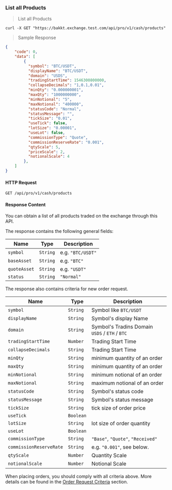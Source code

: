 ### List all Products 

> List all Products 

```
curl -X GET "https://bakkt.exchange.test.com/api/pro/v1/cash/products"
```

> Sample Response 

```json
{
    "code": 0,
    "data": [
        {
          "symbol": "BTC/USDT",
          "displayName": "BTC/USDT",
          "domain": "USDS",
          "tradingStartTime": 1546300800000,
          "collapseDecimals": "1,0.1,0.01",
          "minQty": "0.000000001",
          "maxQty": "1000000000",
          "minNotional": "5",
          "maxNotional": "400000",
          "statusCode": "Normal",
          "statusMessage": "",
          "tickSize": "0.01",
          "useTick": false,
          "lotSize": "0.00001",
          "useLot": false,
          "commissionType": "Quote",
          "commissionReserveRate": "0.001",
          "qtyScale": 5,
          "priceScale": 2,
          "notionalScale": 4
        },
    ]
}
```

#### HTTP Request

`GET /api/pro/v1/cash/products`

#### Response Content

You can obtain a list of all products traded on the exchange through this API.

The response contains the following general fields:

 Name         | Type     | Description                                                                                 
-------------- | -------- | --------------------- 
 `symbol`      | `String` | e.g. `"BTC/USDT"`
 `baseAsset`   | `String` | e.g. `"BTC"`
 `quoteAsset`  | `String` | e.g. `"USDT"`
 `status`      | `String` | `"Normal"`

The response also contains criteria for new order request. 

 Name                    | Type      | Description                                                                                 
------------------------ | --------- | --------------------- 
 `symbol`                | `String`  | Symbol like `BTC/USDT`
 `displayName`           | `String`  | Symbol's display Name
 `domain`                | `String`  | Symbol's Tradins Domain `USDS` / `ETH` / `BTC`
 `tradingStartTime`      | `Number`  | Trading Start Time
 `collapseDecimals`      | `String`  | Trading Start Time
 `minQty`                | `String`  | minimum quantity of an order
 `maxQty`                | `String`  | minimum quantity of an order
 `minNotional`           | `String`  | minimum notional of an order 
 `maxNotional`           | `String`  | maximum notional of an order 
 `statusCode`            | `String`  | Symbol's status code
 `statusMessage`         | `String`  | Symbol's status message
 `tickSize`              | `String`  | tick size of order price 
 `useTick`               | `Boolean` | 
 `lotSize`               | `String`  | lot size of order quantity 
 `useLot`                | `Boolean` | 
 `commissionType`        | `String`  | `"Base"`, `"Quote"`, `"Received"`
 `commissionReserveRate` | `String`  | e.g. `"0.001"`, see below.
 `qtyScale`              | `Number`  | Quantity Scale
 `notionalScale`         | `Number`  | Notional Scale


When placing orders, you should comply with all criteria above. More details can be found in the [Order Request Criteria](#order-request-criteria) section.


